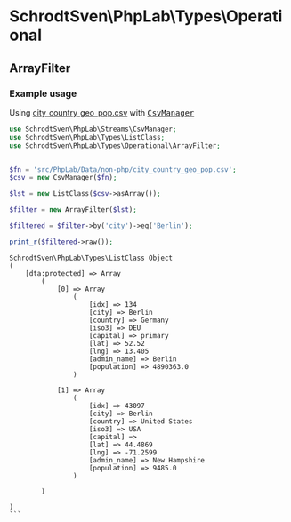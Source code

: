 # SchrodtSven\PhpLab\Types\Operational

## ArrayFilter

### Example usage

Using [city_country_geo_pop.csv](https://github.com/SchrodtSven/PhpLab/blob/main/src/PhpLab/Data/non-php/city_country_geo_pop.csv) with 
<kbd>[CsvManager](https://github.com/SchrodtSven/PhpLab/blob/main/src/PhpLab/Streams/CsvManager.php)</bkd>


```php
use SchrodtSven\PhpLab\Streams\CsvManager;
use SchrodtSven\PhpLab\Types\ListClass;
use SchrodtSven\PhpLab\Types\Operational\ArrayFilter;


$fn = 'src/PhpLab/Data/non-php/city_country_geo_pop.csv';
$csv = new CsvManager($fn);

$lst = new ListClass($csv->asArray());

$filter = new ArrayFilter($lst);

$filtered = $filter->by('city')->eq('Berlin');

print_r($filtered->raw());

```

````
SchrodtSven\PhpLab\Types\ListClass Object
(
    [dta:protected] => Array
        (
            [0] => Array
                (
                    [idx] => 134
                    [city] => Berlin
                    [country] => Germany
                    [iso3] => DEU
                    [capital] => primary
                    [lat] => 52.52
                    [lng] => 13.405
                    [admin_name] => Berlin
                    [population] => 4890363.0
                )

            [1] => Array
                (
                    [idx] => 43097
                    [city] => Berlin
                    [country] => United States
                    [iso3] => USA
                    [capital] => 
                    [lat] => 44.4869
                    [lng] => -71.2599
                    [admin_name] => New Hampshire
                    [population] => 9485.0
                )

        )

)
```